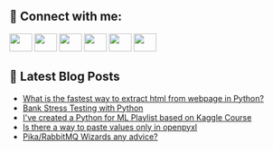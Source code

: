 ## 🔎 Connect with me:
[<img height="32" width="40" src="https://cdn.jsdelivr.net/npm/simple-icons@v5/icons/telegram.svg" />](https://t.me/bullbesh)
[<img height="32" width="40" src="https://cdn.jsdelivr.net/npm/simple-icons@v5/icons/vk.svg" />](https://vk.com/bullbesh)
[<img height="32" width="40" src="https://cdn.jsdelivr.net/npm/simple-icons@v5/icons/twitter.svg" />](https://twitter.com/bullbesh1)
[<img height="32" width="40" src="https://cdn.jsdelivr.net/npm/simple-icons@v5/icons/instagram.svg" />](https://www.instagram.com/bullbesh)
[<img height="32" width="40" src="https://cdn.jsdelivr.net/npm/simple-icons@v5/icons/reddit.svg" />](https://www.reddit.com/user/bullbesh)
[<img height="32" width="40" src="https://cdn.jsdelivr.net/npm/simple-icons@v5/icons/youtube.svg" />](https://www.youtube.com/channel/UCtfjRs6uzgq5mfm8S06WTcg)

## 📕 Latest Blog Posts
<!-- BLOG-POST-LIST:START -->
- [What is the fastest way to extract html from webpage in Python?](https://www.reddit.com/r/Python/comments/vtukbc/what_is_the_fastest_way_to_extract_html_from/)
- [Bank Stress Testing with Python](https://www.reddit.com/r/Python/comments/vttk5i/bank_stress_testing_with_python/)
- [I&#39;ve created a Python for ML Playlist based on Kaggle Course](https://www.reddit.com/r/Python/comments/vtr7j5/ive_created_a_python_for_ml_playlist_based_on/)
- [Is there a way to paste values only in openpyxl](https://www.reddit.com/r/Python/comments/vtr3x9/is_there_a_way_to_paste_values_only_in_openpyxl/)
- [Pika/RabbitMQ Wizards any advice?](https://www.reddit.com/r/Python/comments/vtpyh8/pikarabbitmq_wizards_any_advice/)
<!-- BLOG-POST-LIST:END -->
